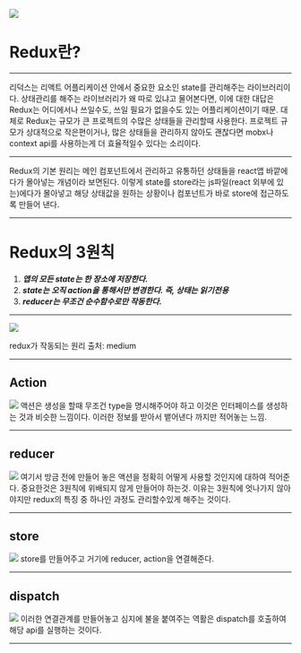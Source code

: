![](https://images.velog.io/images/pp8960/post/f999c684-01f1-44a7-93f1-9442c8803c31/1_amMgEUix0DSEG-Hojy27Yw.jpeg)
# Redux란?
___
리덕스는 리액트 어플리케이션 안에서 중요한 요소인 state를 관리해주는
라이브러리이다.
상태관리를 해주는 라이브러리가 왜 따로 있냐고 물어본다면, 이에 대한 대답은
Redux는 어디에서나 쓰일수도, 쓰일 필요가 없을수도 있는 어플리케이션이기 때문.
대체로 Redux는 규모가 큰 프로젝트의 수많은 상태들을 관리할때 사용한다.
프로젝트 규모가 상대적으로 작은편이거나, 많은 상태들을 관리하지 않아도 괜찮다면
mobx나 context api를 사용하는게 더 효율적일수 있다는 소리이다.
___
Redux의 기본 원리는 메인 컴포넌트에서 관리하고 유통하던 상태들을 react앱 바깥에다가 몰아넣는 개념이라 보면된다.
이렇게 state를 store라는 js파일(react 외부에 있는)에다가 몰아넣고
해당 상태값을 원하는 상황이나 컴포넌트가 바로 store에 접근하도록 만들어 낸다.
___
# Redux의 3원칙
1. **_앱의 모든 state는 한 장소에 저장한다._**
2. _**state는 오직 action을 통해서만 변경한다. 즉, 상태는 읽기전용**_
3. _**reducer는 무조건 순수함수로만 작동한다.**_
___
![](https://images.velog.io/images/pp8960/post/68886d2e-d009-4d57-9fdf-6d7abe6250b9/1_QERgzuzphdQz4e0fNs1CFQ.gif)

redux가 작동되는 원리
출처: medium
___

## Action
![](https://images.velog.io/images/pp8960/post/0d22cc42-e593-4ac6-bd10-186797da3270/image.png)
액션은 생성을 할때 무조건 type을 명시해주어야 하고 이것은
인터페이스를 생성하는 것과 비슷한 느낌이다.
이러한 정보를 받아서 뱉어낸다 까지만 적어놓는 느낌.
___
## reducer
![](https://images.velog.io/images/pp8960/post/a4511a69-44f0-44b8-aaa0-fbfd8d543ad3/image.png)
여기서 방금 전에 만들어 놓은 액션을 정확히 어떻게 사용할 것인지에
대하여 적어준다. 중요한것은 3원칙에 위배되지 않게 만들어야 하는것.
이유는 3원칙에 엇나가지 않아야지만 redux의 특징 중 하나인 과정도 관리할수있게 해주는 것이다.
___
## store
![](https://images.velog.io/images/pp8960/post/823cd6f6-7e78-4d55-94f1-17fd3a1b41de/image.png)
store를 만들어주고 거기에 reducer, action을 연결해준다.
___
## dispatch
![](https://images.velog.io/images/pp8960/post/ac10ab4b-26a4-4694-8485-b73c2f5b8bc5/image.png)
이러한 연결관계를 만들어놓고 심지에 불을 붙여주는 역활은 dispatch를 호출하여 해당 api를 실행하는 것이다.
___
